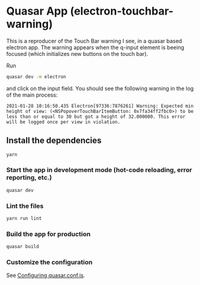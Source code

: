 # Quasar App (electron-touchbar-warning)

This is a reproducer of the Touch Bar warning I see, in a quasar based electron app. The warning appears when the q-input element is beeing focused (which initializes new buttons on the touch bar).

Run 
```bash
quasar dev -m electron
```
and click on the input field. You should see the following warning in the log of the main process:
```
2021-01-28 10:16:50.435 Electron[97336:7876261] Warning: Expected min height of view: (<NSPopoverTouchBarItemButton: 0x7fa34ff2fbc0>) to be less than or equal to 30 but got a height of 32.000000. This error will be logged once per view in violation.
```

## Install the dependencies
```bash
yarn
```

### Start the app in development mode (hot-code reloading, error reporting, etc.)
```bash
quasar dev
```

### Lint the files
```bash
yarn run lint
```

### Build the app for production
```bash
quasar build
```

### Customize the configuration
See [Configuring quasar.conf.js](https://quasar.dev/quasar-cli/quasar-conf-js).
